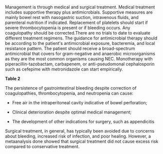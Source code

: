 Management is through medical and surgical treatment. Medical treatment includes supportive therapy plus antimicrobials. Supportive measures are mainly bowel rest with nasogastric suction, intravenous fluids, and parenteral nutrition if indicated. Replacement of platelets should start if severe thrombocytopenia is present or if bleeding occurs. Any coagulopathy should be corrected.There are no trials to date to evaluate different treatment regimens. The guidance for antimicrobial therapy should be according to the patient's antimicrobial exposure, bacteremia, and local resistance pattern. The patient should receive a broad-spectrum antimicrobial that covers for gram-negative and anaerobic microorganisms as they are the most common organisms causing NEC. Monotherapy with piperacillin-tazobactam, carbapenem, or anti-pseudomonal cephalosporin such as cefepime with metronidazole can start empirically.

**Table 2**

The persistence of gastrointestinal bleeding despite correction of coagulopathies, thrombocytopenia, and neutropenia can cause:

- Free air in the intraperitoneal cavity indicative of bowel perforation;

- Clinical deterioration despite optimal medical management;

- The development of other indications for surgery, such as appendicitis

Surgical treatment, in general, has typically been avoided due to concerns about bleeding, increased risk of infection, and poor healing. However, a metaanalysis done showed that surgical treatment did not cause excess risk compared to conservative treatment.